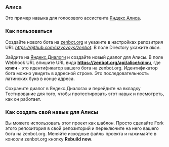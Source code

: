 ### Алиса
Это пример навыка для голосового ассистента [Яндекс Алиса](https://alice.yandex.ru/).

### Как пользоваться
Создайте нового бота на [zenbot.org](https://zenbot.org) и укажите в настройках репозитрия URL *https://github.com/uzyovoys/zenbot*.
В поле Directory укажите *alice*.

Зайдите на [Яндекс.Диалоги](https://beta.dialogs.yandex.ru/developer) и создайте новый диалог для Алисы.
В поле Webhook URL впишите URL вида **https://zenbot.org/api/alice/ключ**, где **ключ** - это идентификатор вашего бота на zenbot.org.
Идентификатор бота можно увидеть в адресной строке. Это последовательность латинских букв в конце адреса.

Сохраните диалог в Яндекс.Диалогах и перейдите на вкладку Тестирование для того, чтобы протестировать этот навык и посмотреть, как он работает.

### Как создать свой навык для Алисы
Вы можете использовать этот проект как шаблон.
Просто сделайте Fork этого репозитория в свой репозиторий и переключите на него вашего бота на zenbot.org.
Меняйте исходные файлы проекта и нажимайте в консоли zenbot.org кнопку **Rebuild now**.
